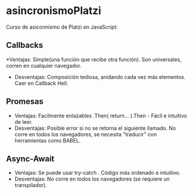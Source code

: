 # asincronismoPlatzi
Curso de asiconnismo de Platzi en JavaScript:

## Callbacks
*Ventajas: Simple(una función que recibe otra función). Son universales, corren en cualquier navegador.
* Desventajas: Composición tediosa, anidando cada vez más elementos. Caer en Callback Hell.

## Promesas 
* Ventajas: Facilmente enlazables .Then( return… ).Then - Fácil e intuitivo de leer.
* Desventajas: Posible error si no se retorna el siguiente llamado. No corre en todos los navegadores, se necesita "traducir" con herramientas como BABEL.

## Async-Await
* Ventajas: Se puede usar try-catch . Código más ordenado e intuitivo.
* Desventajas: No corre en todos los navegadores (se requiere un transpilador).
